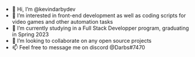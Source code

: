 - 👋 Hi, I’m @kevindarbydev
- 👀 I’m interested in front-end development as well as coding scripts for video games and other automation tasks
- 🌱 I’m currently studying in a Full Stack Developper program, graduating in Spring 2023
- 💞️ I’m looking to collaborate on any open source projects
- 📫 Feel free to message me on discord @Darbs#7470

<!---
kevindarbydev/kevindarbydev is a ✨ special ✨ repository because its `README.md` (this file) appears on your GitHub profile.
You can click the Preview link to take a look at your changes.
--->
